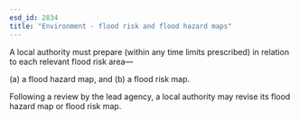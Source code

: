 ```yaml
---
esd_id: 2834
title: "Environment - flood risk and flood hazard maps"
---
```


A local authority must prepare (within any time limits prescribed) in relation to each relevant flood risk area—

(a) a flood hazard map, and
(b) a flood risk map.

Following a review by the lead agency, a local authority may revise its flood hazard map or flood risk map.

